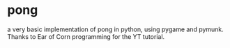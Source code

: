 # pong
a very basic implementation of pong in python, using pygame and pymunk. Thanks to Ear of Corn programming for the YT tutorial.
